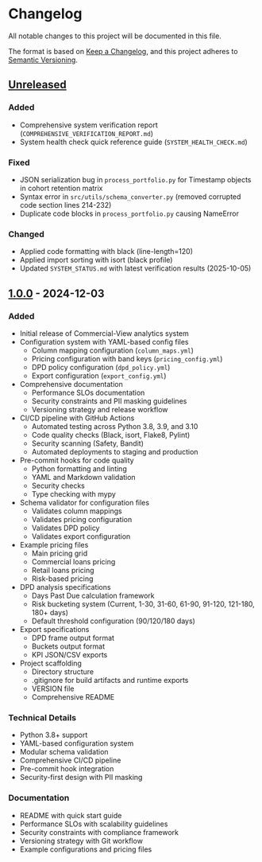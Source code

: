 # Changelog

All notable changes to this project will be documented in this file.

The format is based on [Keep a Changelog](https://keepachangelog.com/en/1.0.0/),
and this project adheres to [Semantic Versioning](https://semver.org/spec/v2.0.0.html).

## [Unreleased]

### Added
- Comprehensive system verification report (`COMPREHENSIVE_VERIFICATION_REPORT.md`)
- System health check quick reference guide (`SYSTEM_HEALTH_CHECK.md`)

### Fixed
- JSON serialization bug in `process_portfolio.py` for Timestamp objects in cohort retention matrix
- Syntax error in `src/utils/schema_converter.py` (removed corrupted code section lines 214-232)
- Duplicate code blocks in `process_portfolio.py` causing NameError

### Changed
- Applied code formatting with black (line-length=120)
- Applied import sorting with isort (black profile)
- Updated `SYSTEM_STATUS.md` with latest verification results (2025-10-05)

## [1.0.0] - 2024-12-03

### Added
- Initial release of Commercial-View analytics system
- Configuration system with YAML-based config files
  - Column mapping configuration (`column_maps.yml`)
  - Pricing configuration with band keys (`pricing_config.yml`)
  - DPD policy configuration (`dpd_policy.yml`)
  - Export configuration (`export_config.yml`)
- Comprehensive documentation
  - Performance SLOs documentation
  - Security constraints and PII masking guidelines
  - Versioning strategy and release workflow
- CI/CD pipeline with GitHub Actions
  - Automated testing across Python 3.8, 3.9, and 3.10
  - Code quality checks (Black, isort, Flake8, Pylint)
  - Security scanning (Safety, Bandit)
  - Automated deployments to staging and production
- Pre-commit hooks for code quality
  - Python formatting and linting
  - YAML and Markdown validation
  - Security checks
  - Type checking with mypy
- Schema validator for configuration files
  - Validates column mappings
  - Validates pricing configuration
  - Validates DPD policy
  - Validates export configuration
- Example pricing files
  - Main pricing grid
  - Commercial loans pricing
  - Retail loans pricing
  - Risk-based pricing
- DPD analysis specifications
  - Days Past Due calculation framework
  - Risk bucketing system (Current, 1-30, 31-60, 61-90, 91-120, 121-180, 180+ days)
  - Default threshold configuration (90/120/180 days)
- Export specifications
  - DPD frame output format
  - Buckets output format
  - KPI JSON/CSV exports
- Project scaffolding
  - Directory structure
  - .gitignore for build artifacts and runtime exports
  - VERSION file
  - Comprehensive README

### Technical Details
- Python 3.8+ support
- YAML-based configuration system
- Modular schema validation
- Comprehensive CI/CD pipeline
- Pre-commit hook integration
- Security-first design with PII masking

### Documentation
- README with quick start guide
- Performance SLOs with scalability guidelines
- Security constraints with compliance framework
- Versioning strategy with Git workflow
- Example configurations and pricing files

[Unreleased]: https://github.com/Jeninefer/Commercial-View/compare/v1.0.0...HEAD
[1.0.0]: https://github.com/Jeninefer/Commercial-View/releases/tag/v1.0.0
